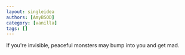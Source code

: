 ```yaml
---
layout: singleidea
authors: [AmyBSOD]
category: [vanilla]
tags: []
---
```

If you're invisible, peaceful monsters may bump into you and get mad.
